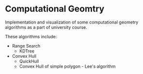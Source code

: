 # Computational Geomtry

Implementation and visualization of some computational geometry algorithms as a part of university course.

These algorithms include:

* Range Search
  * KDTree
* Convex Hull
  * QuickHull
  * Convex Hull of simple polygon - Lee's algorithm
